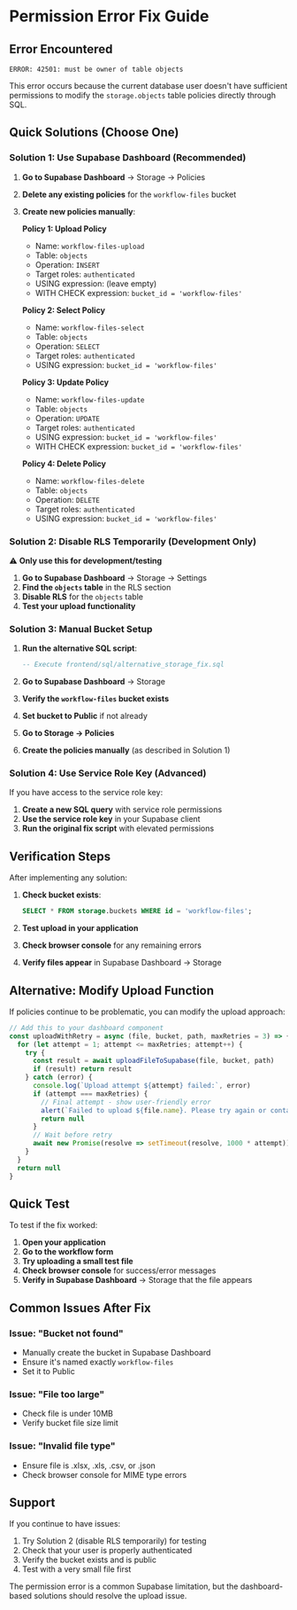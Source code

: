 # Permission Error Fix Guide

## Error Encountered
```
ERROR: 42501: must be owner of table objects
```

This error occurs because the current database user doesn't have sufficient permissions to modify the `storage.objects` table policies directly through SQL.

## Quick Solutions (Choose One)

### Solution 1: Use Supabase Dashboard (Recommended)

1. **Go to Supabase Dashboard** → Storage → Policies
2. **Delete any existing policies** for the `workflow-files` bucket
3. **Create new policies manually**:

   **Policy 1: Upload Policy**
   - Name: `workflow-files-upload`
   - Table: `objects`
   - Operation: `INSERT`
   - Target roles: `authenticated`
   - USING expression: (leave empty)
   - WITH CHECK expression: `bucket_id = 'workflow-files'`

   **Policy 2: Select Policy**
   - Name: `workflow-files-select`
   - Table: `objects`
   - Operation: `SELECT`
   - Target roles: `authenticated`
   - USING expression: `bucket_id = 'workflow-files'`

   **Policy 3: Update Policy**
   - Name: `workflow-files-update`
   - Table: `objects`
   - Operation: `UPDATE`
   - Target roles: `authenticated`
   - USING expression: `bucket_id = 'workflow-files'`
   - WITH CHECK expression: `bucket_id = 'workflow-files'`

   **Policy 4: Delete Policy**
   - Name: `workflow-files-delete`
   - Table: `objects`
   - Operation: `DELETE`
   - Target roles: `authenticated`
   - USING expression: `bucket_id = 'workflow-files'`

### Solution 2: Disable RLS Temporarily (Development Only)

⚠️ **Only use this for development/testing**

1. **Go to Supabase Dashboard** → Storage → Settings
2. **Find the `objects` table** in the RLS section
3. **Disable RLS** for the `objects` table
4. **Test your upload functionality**

### Solution 3: Manual Bucket Setup

1. **Run the alternative SQL script**:
   ```sql
   -- Execute frontend/sql/alternative_storage_fix.sql
   ```

2. **Go to Supabase Dashboard** → Storage
3. **Verify the `workflow-files` bucket exists**
4. **Set bucket to Public** if not already
5. **Go to Storage → Policies**
6. **Create the policies manually** (as described in Solution 1)

### Solution 4: Use Service Role Key (Advanced)

If you have access to the service role key:

1. **Create a new SQL query** with service role permissions
2. **Use the service role key** in your Supabase client
3. **Run the original fix script** with elevated permissions

## Verification Steps

After implementing any solution:

1. **Check bucket exists**:
   ```sql
   SELECT * FROM storage.buckets WHERE id = 'workflow-files';
   ```

2. **Test upload in your application**
3. **Check browser console** for any remaining errors
4. **Verify files appear** in Supabase Dashboard → Storage

## Alternative: Modify Upload Function

If policies continue to be problematic, you can modify the upload approach:

```javascript
// Add this to your dashboard component
const uploadWithRetry = async (file, bucket, path, maxRetries = 3) => {
  for (let attempt = 1; attempt <= maxRetries; attempt++) {
    try {
      const result = await uploadFileToSupabase(file, bucket, path)
      if (result) return result
    } catch (error) {
      console.log(`Upload attempt ${attempt} failed:`, error)
      if (attempt === maxRetries) {
        // Final attempt - show user-friendly error
        alert(`Failed to upload ${file.name}. Please try again or contact support.`)
        return null
      }
      // Wait before retry
      await new Promise(resolve => setTimeout(resolve, 1000 * attempt))
    }
  }
  return null
}
```

## Quick Test

To test if the fix worked:

1. **Open your application**
2. **Go to the workflow form**
3. **Try uploading a small test file**
4. **Check browser console** for success/error messages
5. **Verify in Supabase Dashboard** → Storage that the file appears

## Common Issues After Fix

### Issue: "Bucket not found"
- Manually create the bucket in Supabase Dashboard
- Ensure it's named exactly `workflow-files`
- Set it to Public

### Issue: "File too large"
- Check file is under 10MB
- Verify bucket file size limit

### Issue: "Invalid file type"
- Ensure file is .xlsx, .xls, .csv, or .json
- Check browser console for MIME type errors

## Support

If you continue to have issues:
1. Try Solution 2 (disable RLS temporarily) for testing
2. Check that your user is properly authenticated
3. Verify the bucket exists and is public
4. Test with a very small file first

The permission error is a common Supabase limitation, but the dashboard-based solutions should resolve the upload issue.